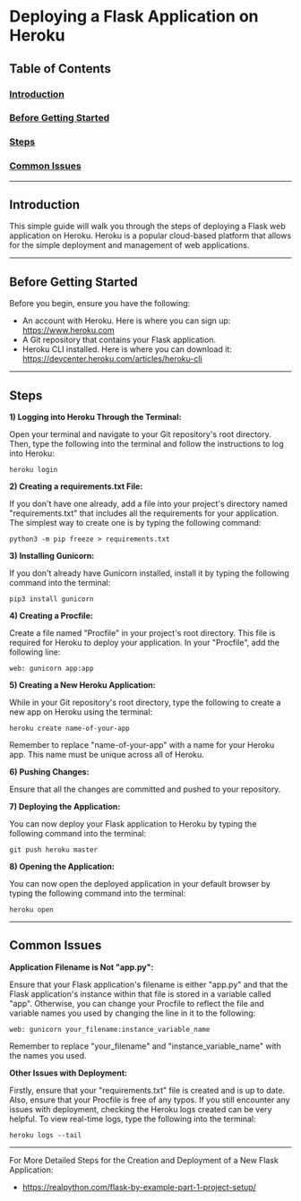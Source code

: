 # Deploying a Flask Application on Heroku

## Table of Contents
### [Introduction](#introduction)
### [Before Getting Started](#before-getting-started)
### [Steps](#steps)
### [Common Issues](#common-issues)

----

## Introduction

This simple guide will walk you through the steps of deploying a Flask web application on Heroku. Heroku is a popular cloud-based platform that allows for the simple deployment and management of web applications. 

----

## Before Getting Started

Before you begin, ensure you have the following:

- An account with Heroku. Here is where you can sign up: https://www.heroku.com
- A Git repository that contains your Flask application.
- Heroku CLI installed. Here is where you can download it: https://devcenter.heroku.com/articles/heroku-cli

----

## Steps

**1) Logging into Heroku Through the Terminal:**

Open your terminal and navigate to your Git repository's root directory. Then, type the following into the terminal and follow the instructions to log into Heroku:

    heroku login

**2) Creating a requirements.txt File:**

If you don't have one already, add a file into your project's directory named "requirements.txt" that includes all the requirements for your application. The simplest way to create one is by typing the following command:

    python3 -m pip freeze > requirements.txt

**3) Installing Gunicorn:**

If you don't already have Gunicorn installed, install it by typing the following command into the terminal:

    pip3 install gunicorn

**4) Creating a Procfile:**

Create a file named "Procfile" in your project's root directory. This file is required for Heroku to deploy your application. In your "Procfile", add the following line:

    web: gunicorn app:app

**5) Creating a New Heroku Application:**   

While in your Git repository's root directory, type the following to create a new app on Heroku using the terminal:

    heroku create name-of-your-app
    
Remember to replace "name-of-your-app" with a name for your Heroku app. This name must be unique across all of Heroku.

**6) Pushing Changes:**   

Ensure that all the changes are committed and pushed to your repository.

**7) Deploying the Application:**  

You can now deploy your Flask application to Heroku by typing the following command into the terminal:

    git push heroku master

**8) Opening the Application:**  

You can now open the deployed application in your default browser by typing the following command into the terminal:

    heroku open

----

## Common Issues

**Application Filename is Not "app.py":**

Ensure that your Flask application's filename is either "app.py" and that the Flask application's instance within that file is stored in a variable called "app". Otherwise, you can change your Procfile to reflect the file and variable names you used by changing the line in it to the following:

    web: gunicorn your_filename:instance_variable_name

Remember to replace "your_filename" and "instance_variable_name" with the names you used.

**Other Issues with Deployment:**

Firstly, ensure that your "requirements.txt" file is created and is up to date. Also, ensure that your Procfile is free of any typos.
If you still encounter any issues with deployment, checking the Heroku logs created can be very helpful. To view real-time logs, type the following into the terminal:

    heroku logs --tail

----

For More Detailed Steps for the Creation and Deployment of a New Flask Application: 
- https://realpython.com/flask-by-example-part-1-project-setup/


